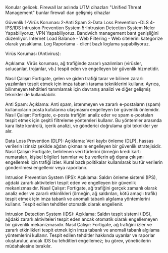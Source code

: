 Konular gelicek.
Firewall lar aslında UTM cihazları "Unified Threat Management" bunlar firewall dan gelişmiş cihazlar

Güvenlik
1-Virüs Koruması
2-Anti Spam
3-Data Loss Prevention -DLS
4-IPS/IDS Intrusion Prevention System
5-Intrusion Detection System
Neler Yapabiliyoruz;
VPN Yapabiliyoruz.
Bandwich management bant genişliğini düzenliyor.
Internet Load Balance - 
Web Filtering - Web sitelerini kategorize olarak yasaklama.
Log Raporlama - client bazlı loglama yapabiliyoruz.


Virüs Koruması (Antivirus):

Açıklama: Virüs koruması, ağ trafiğinde zararlı yazılımları (virüsler, solucanlar, trojanlar, vb.) tespit eden ve engelleyen bir güvenlik hizmetidir.

Nasıl Çalışır: Fortigate, gelen ve giden trafiği tarar ve bilinen zararlı yazılımları tespit etmek için imza tabanlı tarama tekniklerini kullanır. Ayrıca, bilinmeyen tehditleri tanımlamak için davranış analizi ve diğer gelişmiş teknikler de kullanılabilir.

Anti Spam:
Açıklama: Anti spam, istenmeyen ve zararlı e-postaların (spam) kullanıcıların posta kutularına ulaşmasını engelleyen bir güvenlik önlemidir.
Nasıl Çalışır: Fortigate, e-posta trafiğini analiz eder ve spam e-postaları tespit etmek için çeşitli filtreleme yöntemleri kullanır. Bu yöntemler arasında kara liste kontrolü, içerik analizi, ve gönderici doğrulama gibi teknikler yer alır.

Data Loss Prevention (DLP):
Açıklama: Veri kaybı önleme (DLP), hassas verilerin izinsiz şekilde ağdan çıkmasını engelleyen bir güvenlik stratejisidir.
Nasıl Çalışır: Fortigate, belirlenen veri türlerini (örneğin kredi kartı numaraları, kişisel bilgiler) tanımlar ve bu verilerin ağ dışına çıkışını engellemek için trafiği izler. Kural bazlı politikalar kullanılarak bu tür verilerin gönderilmesi engellenir veya raporlanır.

Intrusion Prevention System (IPS):
Açıklama: Saldırı önleme sistemi (IPS), ağdaki zararlı aktiviteleri tespit eden ve engelleyen bir güvenlik mekanizmasıdır.
Nasıl Çalışır: Fortigate, ağ trafiğini gerçek zamanlı olarak analiz eder ve zararlı etkinlikleri (örneğin, ağ saldırıları, kötü amaçlı trafik) tespit etmek için imza tabanlı ve anomali tabanlı algılama yöntemlerini kullanır. Tespit edilen tehditler otomatik olarak engellenir.

Intrusion Detection System (IDS):
Açıklama: Saldırı tespit sistemi (IDS), ağdaki zararlı aktiviteleri tespit eden ancak otomatik olarak engellemeyen bir güvenlik mekanizmasıdır.
Nasıl Çalışır: Fortigate, ağ trafiğini izler ve zararlı etkinlikleri tespit etmek için imza tabanlı ve anomali tabanlı algılama yöntemlerini kullanır. Tespit edilen tehditler hakkında uyarılar ve raporlar oluşturulur, ancak IDS bu tehditleri engellemez; bu görev, yöneticilerin müdahalesine bırakılır.

